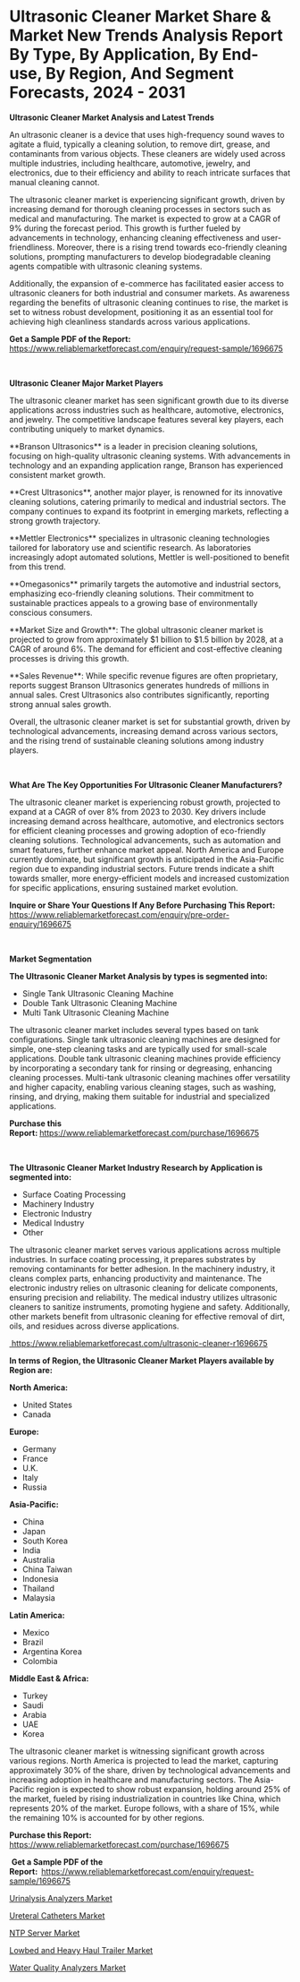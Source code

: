 <p><h1>Ultrasonic Cleaner Market Share & Market New Trends Analysis Report By Type, By Application, By End-use, By Region, And Segment Forecasts, 2024 - 2031</h1></p><p><strong>Ultrasonic Cleaner Market Analysis and Latest Trends</strong></p>
<p><p>An ultrasonic cleaner is a device that uses high-frequency sound waves to agitate a fluid, typically a cleaning solution, to remove dirt, grease, and contaminants from various objects. These cleaners are widely used across multiple industries, including healthcare, automotive, jewelry, and electronics, due to their efficiency and ability to reach intricate surfaces that manual cleaning cannot.</p><p>The ultrasonic cleaner market is experiencing significant growth, driven by increasing demand for thorough cleaning processes in sectors such as medical and manufacturing. The market is expected to grow at a CAGR of 9% during the forecast period. This growth is further fueled by advancements in technology, enhancing cleaning effectiveness and user-friendliness. Moreover, there is a rising trend towards eco-friendly cleaning solutions, prompting manufacturers to develop biodegradable cleaning agents compatible with ultrasonic cleaning systems.</p><p>Additionally, the expansion of e-commerce has facilitated easier access to ultrasonic cleaners for both industrial and consumer markets. As awareness regarding the benefits of ultrasonic cleaning continues to rise, the market is set to witness robust development, positioning it as an essential tool for achieving high cleanliness standards across various applications.</p></p>
<p><strong>Get a Sample PDF of the Report:&nbsp;</strong> <a href="https://www.reliablemarketforecast.com/enquiry/request-sample/1696675?utm_campaign=1159&utm_medium=2&utm_source=Github&utm_content=ia&utm_term=20102024&utm_id=ultrasonic-cleaner">https://www.reliablemarketforecast.com/enquiry/request-sample/1696675</a></p>
<p>&nbsp;</p>
<p><strong>Ultrasonic Cleaner Major Market Players</strong></p>
<p><p>The ultrasonic cleaner market has seen significant growth due to its diverse applications across industries such as healthcare, automotive, electronics, and jewelry. The competitive landscape features several key players, each contributing uniquely to market dynamics.</p><p>**Branson Ultrasonics** is a leader in precision cleaning solutions, focusing on high-quality ultrasonic cleaning systems. With advancements in technology and an expanding application range, Branson has experienced consistent market growth. </p><p>**Crest Ultrasonics**, another major player, is renowned for its innovative cleaning solutions, catering primarily to medical and industrial sectors. The company continues to expand its footprint in emerging markets, reflecting a strong growth trajectory.</p><p>**Mettler Electronics** specializes in ultrasonic cleaning technologies tailored for laboratory use and scientific research. As laboratories increasingly adopt automated solutions, Mettler is well-positioned to benefit from this trend.</p><p>**Omegasonics** primarily targets the automotive and industrial sectors, emphasizing eco-friendly cleaning solutions. Their commitment to sustainable practices appeals to a growing base of environmentally conscious consumers.</p><p>**Market Size and Growth**: The global ultrasonic cleaner market is projected to grow from approximately $1 billion to $1.5 billion by 2028, at a CAGR of around 6%. The demand for efficient and cost-effective cleaning processes is driving this growth.</p><p>**Sales Revenue**: While specific revenue figures are often proprietary, reports suggest Branson Ultrasonics generates hundreds of millions in annual sales. Crest Ultrasonics also contributes significantly, reporting strong annual sales growth.</p><p>Overall, the ultrasonic cleaner market is set for substantial growth, driven by technological advancements, increasing demand across various sectors, and the rising trend of sustainable cleaning solutions among industry players.</p></p>
<p>&nbsp;</p>
<p><strong>What Are The Key Opportunities For Ultrasonic Cleaner Manufacturers?</strong></p>
<p><p>The ultrasonic cleaner market is experiencing robust growth, projected to expand at a CAGR of over 8% from 2023 to 2030. Key drivers include increasing demand across healthcare, automotive, and electronics sectors for efficient cleaning processes and growing adoption of eco-friendly cleaning solutions. Technological advancements, such as automation and smart features, further enhance market appeal. North America and Europe currently dominate, but significant growth is anticipated in the Asia-Pacific region due to expanding industrial sectors. Future trends indicate a shift towards smaller, more energy-efficient models and increased customization for specific applications, ensuring sustained market evolution.</p></p>
<p><strong>Inquire or Share Your Questions If Any Before Purchasing This Report:</strong> <a href="https://www.reliablemarketforecast.com/enquiry/pre-order-enquiry/1696675?utm_campaign=1159&utm_medium=2&utm_source=Github&utm_content=ia&utm_term=20102024&utm_id=ultrasonic-cleaner">https://www.reliablemarketforecast.com/enquiry/pre-order-enquiry/1696675</a></p>
<p>&nbsp;</p>
<p><strong>Market Segmentation</strong></p>
<p><strong>The Ultrasonic Cleaner Market Analysis by types is segmented into:</strong></p>
<p><ul><li>Single Tank Ultrasonic Cleaning Machine</li><li>Double Tank Ultrasonic Cleaning Machine</li><li>Multi Tank Ultrasonic Cleaning Machine</li></ul></p>
<p><p>The ultrasonic cleaner market includes several types based on tank configurations. Single tank ultrasonic cleaning machines are designed for simple, one-step cleaning tasks and are typically used for small-scale applications. Double tank ultrasonic cleaning machines provide efficiency by incorporating a secondary tank for rinsing or degreasing, enhancing cleaning processes. Multi-tank ultrasonic cleaning machines offer versatility and higher capacity, enabling various cleaning stages, such as washing, rinsing, and drying, making them suitable for industrial and specialized applications.</p></p>
<p><strong>Purchase this Report:&nbsp;</strong><a href="https://www.reliablemarketforecast.com/purchase/1696675?utm_campaign=1159&utm_medium=2&utm_source=Github&utm_content=ia&utm_term=20102024&utm_id=ultrasonic-cleaner">https://www.reliablemarketforecast.com/purchase/1696675</a></p>
<p>&nbsp;</p>
<p><strong>The Ultrasonic Cleaner Market Industry Research by Application is segmented into:</strong></p>
<p><ul><li>Surface Coating Processing</li><li>Machinery Industry</li><li>Electronic Industry</li><li>Medical Industry</li><li>Other</li></ul></p>
<p><p>The ultrasonic cleaner market serves various applications across multiple industries. In surface coating processing, it prepares substrates by removing contaminants for better adhesion. In the machinery industry, it cleans complex parts, enhancing productivity and maintenance. The electronic industry relies on ultrasonic cleaning for delicate components, ensuring precision and reliability. The medical industry utilizes ultrasonic cleaners to sanitize instruments, promoting hygiene and safety. Additionally, other markets benefit from ultrasonic cleaning for effective removal of dirt, oils, and residues across diverse applications.</p></p>
<p><a href="https://www.reliablemarketforecast.com/ultrasonic-cleaner-r1696675?utm_campaign=1159&utm_medium=2&utm_source=Github&utm_content=ia&utm_term=20102024&utm_id=ultrasonic-cleaner">&nbsp;https://www.reliablemarketforecast.com/ultrasonic-cleaner-r1696675</a></p>
<p><strong>In terms of Region, the Ultrasonic Cleaner Market Players available by Region are:</strong></p>
<p>
    <p> <strong> North America: </strong>
        <ul>
            <li>United States</li>
            <li>Canada</li>
        </ul>
        </p> 
    <p> <strong> Europe: </strong>
        <ul>
            <li>Germany</li>
            <li>France</li>
            <li>U.K.</li>
            <li>Italy</li>
            <li>Russia</li>
        </ul>
        </p> 
    <p> <strong> Asia-Pacific: </strong>
        <ul>
            <li>China</li>
            <li>Japan</li>
            <li>South Korea</li>
            <li>India</li>
            <li>Australia</li>
            <li>China Taiwan</li>
            <li>Indonesia</li>
            <li>Thailand</li>
            <li>Malaysia</li>
        </ul>
        </p> 
    <p> <strong> Latin America: </strong>
        <ul>
            <li>Mexico</li>
            <li>Brazil</li>
            <li>Argentina Korea</li>
            <li>Colombia</li>
        </ul>
        </p> 
    <p> <strong> Middle East & Africa: </strong>
        <ul>
            <li>Turkey</li>
            <li>Saudi</li>
            <li>Arabia</li>
            <li>UAE</li>
            <li>Korea</li>
        </ul>
    </p>
    </p>
<p><p>The ultrasonic cleaner market is witnessing significant growth across various regions. North America is projected to lead the market, capturing approximately 30% of the share, driven by technological advancements and increasing adoption in healthcare and manufacturing sectors. The Asia-Pacific region is expected to show robust expansion, holding around 25% of the market, fueled by rising industrialization in countries like China, which represents 20% of the market. Europe follows, with a share of 15%, while the remaining 10% is accounted for by other regions.</p></p>
<p><strong>Purchase this Report: </strong><a href="https://www.reliablemarketforecast.com/purchase/1696675?utm_campaign=1159&utm_medium=2&utm_source=Github&utm_content=ia&utm_term=20102024&utm_id=ultrasonic-cleaner">https://www.reliablemarketforecast.com/purchase/1696675</a></p>
<p>&nbsp;<strong>Get a Sample PDF of the Report:&nbsp;&nbsp;</strong><a href="https://www.reliablemarketforecast.com/enquiry/request-sample/1696675?utm_campaign=1159&utm_medium=2&utm_source=Github&utm_content=ia&utm_term=20102024&utm_id=ultrasonic-cleaner">https://www.reliablemarketforecast.com/enquiry/request-sample/1696675</a></p>
<p><strong></strong></p>
<p><p><a href="https://www.linkedin.com/pulse/urinalysis-analyzers-market-evolution-future-outlook-c15de?utm_campaign=1159&utm_medium=2&utm_source=Github&utm_content=ia&utm_term=20102024&utm_id=ultrasonic-cleaner">Urinalysis Analyzers Market</a></p><p><a href="https://www.linkedin.com/pulse/ureteral-catheters-ecosystem-mapping-innovation-value-chains-xoc6e?utm_campaign=1159&utm_medium=2&utm_source=Github&utm_content=ia&utm_term=20102024&utm_id=ultrasonic-cleaner">Ureteral Catheters Market</a></p><p><a href="https://github.com/mickahmaland/Market-Research-Report-List-1/blob/main/ntp-server-market.md?utm_campaign=1159&utm_medium=2&utm_source=Github&utm_content=ia&utm_term=20102024&utm_id=ultrasonic-cleaner">NTP Server Market</a></p><p><a href="https://github.com/graciah1naze/Market-Research-Report-List-1/blob/main/lowbed-and-heavy-haul-trailer-market.md?utm_campaign=1159&utm_medium=2&utm_source=Github&utm_content=ia&utm_term=20102024&utm_id=ultrasonic-cleaner">Lowbed and Heavy Haul Trailer Market</a></p><p><a href="https://issuu.com/reportprime-2/docs/water-quality-analyzers-market-size_1ec51c2ca4c394?utm_campaign=1159&utm_medium=2&utm_source=Github&utm_content=ia&utm_term=20102024&utm_id=ultrasonic-cleaner">Water Quality Analyzers Market</a></p></p>